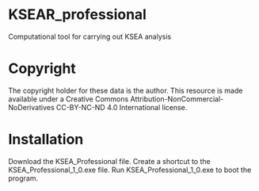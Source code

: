 # KSEAR_professional
Computational tool for carrying out KSEA analysis

# Copyright
The copyright holder for these data is the author. This resource is made available under a Creative Commons Attribution-NonCommercial-NoDerivatives CC-BY-NC-ND 4.0 International license.

# Installation 
Download the KSEA_Professional file. Create a shortcut to the KSEA_Professional_1_0.exe file. Run KSEA_Professional_1_0.exe to boot the program.  
